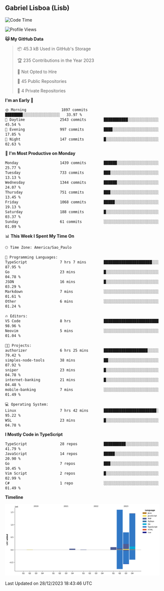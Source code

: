 ## Gabriel Lisboa (Lisb)

<!--START_SECTION:waka-->
![Code Time](http://img.shields.io/badge/Code%20Time-383%20hrs%2013%20mins-blue)

![Profile Views](http://img.shields.io/badge/Profile%20Views-0-blue)

**🐱 My GitHub Data** 

> 📦 45.3 kB Used in GitHub's Storage 
 > 
> 🏆 235 Contributions in the Year 2023
 > 
> 🚫 Not Opted to Hire
 > 
> 📜 45 Public Repositories 
 > 
> 🔑 4 Private Repositories 
 > 
**I'm an Early 🐤** 

```text
🌞 Morning                1897 commits        ████████░░░░░░░░░░░░░░░░░   33.97 % 
🌆 Daytime                2543 commits        ███████████░░░░░░░░░░░░░░   45.54 % 
🌃 Evening                997 commits         ████░░░░░░░░░░░░░░░░░░░░░   17.85 % 
🌙 Night                  147 commits         █░░░░░░░░░░░░░░░░░░░░░░░░   02.63 % 
```
📅 **I'm Most Productive on Monday** 

```text
Monday                   1439 commits        ██████░░░░░░░░░░░░░░░░░░░   25.77 % 
Tuesday                  733 commits         ███░░░░░░░░░░░░░░░░░░░░░░   13.13 % 
Wednesday                1344 commits        ██████░░░░░░░░░░░░░░░░░░░   24.07 % 
Thursday                 751 commits         ███░░░░░░░░░░░░░░░░░░░░░░   13.45 % 
Friday                   1068 commits        █████░░░░░░░░░░░░░░░░░░░░   19.13 % 
Saturday                 188 commits         █░░░░░░░░░░░░░░░░░░░░░░░░   03.37 % 
Sunday                   61 commits          ░░░░░░░░░░░░░░░░░░░░░░░░░   01.09 % 
```


📊 **This Week I Spent My Time On** 

```text
🕑︎ Time Zone: America/Sao_Paulo

💬 Programming Languages: 
TypeScript               7 hrs 7 mins        ██████████████████████░░░   87.95 % 
Go                       23 mins             █░░░░░░░░░░░░░░░░░░░░░░░░   04.78 % 
JSON                     16 mins             █░░░░░░░░░░░░░░░░░░░░░░░░   03.29 % 
Markdown                 7 mins              ░░░░░░░░░░░░░░░░░░░░░░░░░   01.61 % 
Other                    6 mins              ░░░░░░░░░░░░░░░░░░░░░░░░░   01.24 % 

🔥 Editors: 
VS Code                  8 hrs               █████████████████████████   98.96 % 
Neovim                   5 mins              ░░░░░░░░░░░░░░░░░░░░░░░░░   01.04 % 

🐱‍💻 Projects: 
authorizer               6 hrs 25 mins       ████████████████████░░░░░   79.42 % 
simples-node-tools       38 mins             ██░░░░░░░░░░░░░░░░░░░░░░░   07.92 % 
sniper                   23 mins             █░░░░░░░░░░░░░░░░░░░░░░░░   04.78 % 
internet-banking         21 mins             █░░░░░░░░░░░░░░░░░░░░░░░░   04.48 % 
mobile-banking           7 mins              ░░░░░░░░░░░░░░░░░░░░░░░░░   01.49 % 

💻 Operating System: 
Linux                    7 hrs 42 mins       ████████████████████████░   95.22 % 
WSL                      23 mins             █░░░░░░░░░░░░░░░░░░░░░░░░   04.78 % 
```

**I Mostly Code in TypeScript** 

```text
TypeScript               28 repos            ██████████░░░░░░░░░░░░░░░   41.79 % 
JavaScript               14 repos            █████░░░░░░░░░░░░░░░░░░░░   20.90 % 
Go                       7 repos             ███░░░░░░░░░░░░░░░░░░░░░░   10.45 % 
Vim Script               2 repos             █░░░░░░░░░░░░░░░░░░░░░░░░   02.99 % 
C#                       1 repo              ░░░░░░░░░░░░░░░░░░░░░░░░░   01.49 % 
```



**Timeline**

![Lines of Code chart](https://raw.githubusercontent.com/tenlisboa/tenlisboa/main/assets/bar_graph.png)


 Last Updated on 28/12/2023 18:43:46 UTC
<!--END_SECTION:waka-->

